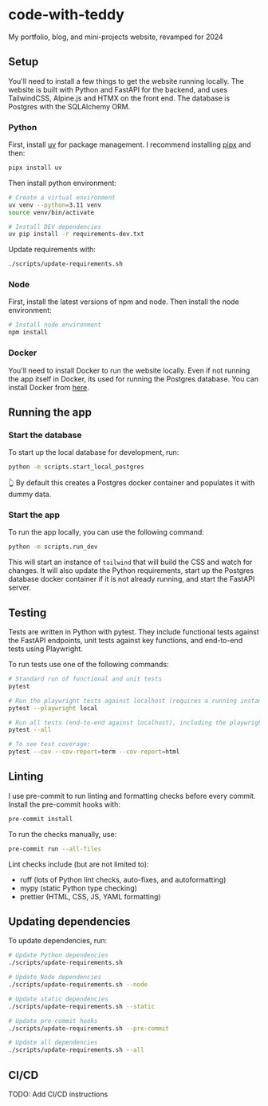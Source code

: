 # code-with-teddy

My portfolio, blog, and mini-projects website, revamped for 2024

## Setup

You'll need to install a few things to get the website running locally. The website is built with Python and FastAPI for the backend, and uses TailwindCSS, Alpine.js and HTMX on the front end. The database is Postgres with the SQLAlchemy ORM.

### Python

First, install [uv](https://github.com/astral-sh/uv) for package management. I recommend installing [pipx](https://github.com/pypa/pipx) and then:

```bash
pipx install uv
```

Then install python environment:

```bash
# Create a virtual environment
uv venv --python=3.11 venv
source venv/bin/activate

# Install DEV dependencies
uv pip install -r requirements-dev.txt
```

Update requirements with:

```bash
./scripts/update-requirements.sh
```

### Node

First, install the latest versions of npm and node. Then install the node environment:

```bash
# Install node environment
npm install
```

### Docker

You'll need to install Docker to run the website locally. Even if not running the app itself in Docker, its used for running the Postgres database. You can install Docker from [here](https://docs.docker.com/get-docker/).

## Running the app

### Start the database

To start up the local database for development, run:

```bash
python -m scripts.start_local_postgres
```

👆 By default this creates a Postgres docker container and populates it with dummy data.

### Start the app

To run the app locally, you can use the following command:

```bash
python -m scripts.run_dev
```

This will start an instance of `tailwind` that will build the CSS and watch for changes. It will also update the Python requirements, start up the Postgres database docker container if it is not already running, and start the FastAPI server.

## Testing

Tests are written in Python with pytest. They include functional tests against the FastAPI endpoints, unit tests against key functions, and end-to-end tests using Playwright.

To run tests use one of the following commands:

```bash
# Standard run of functional and unit tests
pytest

# Run the playwright tests against localhost (requires a running instance of the app)
pytest --playwright local

# Run all tests (end-to-end against localhost), including the playwright tests
pytest --all

# To see test coverage:
pytest --cov --cov-report=term --cov-report=html
```

## Linting

I use pre-commit to run linting and formatting checks before every commit. Install the pre-commit hooks with:

```bash
pre-commit install
```

To run the checks manually, use:

```bash
pre-commit run --all-files
```

Lint checks include (but are not limited to):

- ruff (lots of Python lint checks, auto-fixes, and autoformatting)
- mypy (static Python type checking)
- prettier (HTML, CSS, JS, YAML formatting)

## Updating dependencies

To update dependencies, run:

```bash
# Update Python dependencies
./scripts/update-requirements.sh

# Update Node dependencies
./scripts/update-requirements.sh --node

# Update static dependencies
./scripts/update-requirements.sh --static

# Update pre-commit hooks
./scripts/update-requirements.sh --pre-commit

# Update all dependencies
./scripts/update-requirements.sh --all
```

## CI/CD

TODO: Add CI/CD instructions

